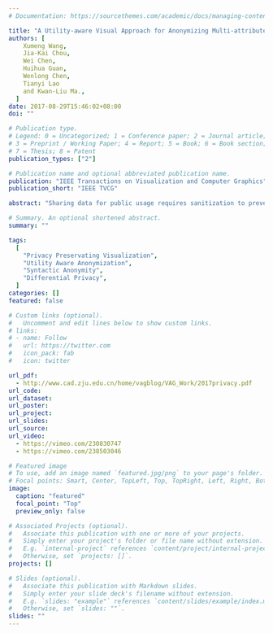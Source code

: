 ```yaml
---
# Documentation: https://sourcethemes.com/academic/docs/managing-content/

title: "A Utility-aware Visual Approach for Anonymizing Multi-attribute Tabular Data."
authors: [
    Xumeng Wang,
    Jia-Kai Chou,
    Wei Chen,
    Huihua Guan,
    Wenlong Chen,
    Tianyi Lao
    and Kwan-Liu Ma.,
  ]
date: 2017-08-29T15:46:02+08:00
doi: ""

# Publication type.
# Legend: 0 = Uncategorized; 1 = Conference paper; 2 = Journal article;
# 3 = Preprint / Working Paper; 4 = Report; 5 = Book; 6 = Book section;
# 7 = Thesis; 8 = Patent
publication_types: ["2"]

# Publication name and optional abbreviated publication name.
publication: "IEEE Transactions on Visualization and Computer Graphics"
publication_short: "IEEE TVCG"

abstract: "Sharing data for public usage requires sanitization to prevent sensitive information from leaking. Previous studies have presented methods for creating privacy preserving visualizations. However, few of them provide sufcient feedback to users on how much utility is reduced (or preserved) during such a process. To address this, we design a visual interface along with a data manipulation pipeline that allows users to gauge utility loss while interactively and iteratively handling privacy issues in their data. Widely known and discussed types of privacy models, i.e., syntactic anonymity and differential privacy, are integrated and compared under different use case scenarios. Case study results on a variety of examples demonstrate the effectiveness of our approach."

# Summary. An optional shortened abstract.
summary: ""

tags:
  [
    "Privacy Preservating Visualization",
    "Utility Aware Anonymization",
    "Syntactic Anonymity",
    "Differential Privacy",
  ]
categories: []
featured: false

# Custom links (optional).
#   Uncomment and edit lines below to show custom links.
# links:
# - name: Follow
#   url: https://twitter.com
#   icon_pack: fab
#   icon: twitter

url_pdf:
  - http://www.cad.zju.edu.cn/home/vagblog/VAG_Work/2017privacy.pdf
url_code:
url_dataset:
url_poster:
url_project:
url_slides:
url_source:
url_video:
  - https://vimeo.com/230830747
  - https://vimeo.com/238503046

# Featured image
# To use, add an image named `featured.jpg/png` to your page's folder.
# Focal points: Smart, Center, TopLeft, Top, TopRight, Left, Right, BottomLeft, Bottom, BottomRight.
image:
  caption: "featured"
  focal_point: "Top"
  preview_only: false

# Associated Projects (optional).
#   Associate this publication with one or more of your projects.
#   Simply enter your project's folder or file name without extension.
#   E.g. `internal-project` references `content/project/internal-project/index.md`.
#   Otherwise, set `projects: []`.
projects: []

# Slides (optional).
#   Associate this publication with Markdown slides.
#   Simply enter your slide deck's filename without extension.
#   E.g. `slides: "example"` references `content/slides/example/index.md`.
#   Otherwise, set `slides: ""`.
slides: ""
---
```

